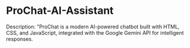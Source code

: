 # ProChat-AI-Assistant
Description: "ProChat is a modern AI-powered chatbot built with HTML, CSS, and JavaScript, integrated with the Google Gemini API for intelligent responses.
